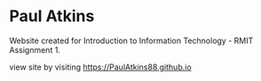 # Paul Atkins

Website created for Introduction to Information Technology - RMIT 
Assignment 1.

view site by visiting https://PaulAtkins88.github.io
